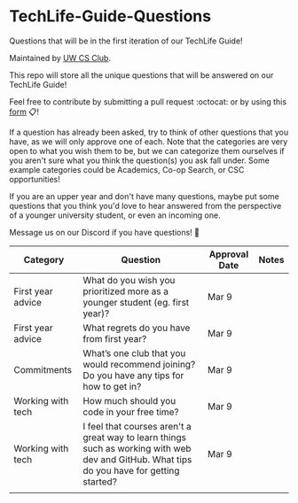 # TechLife-Guide-Questions
Questions that will be in the first iteration of our TechLife Guide!

Maintained by [UW CS Club](http://csclub.uwaterloo.ca/).

This repo will store all the unique questions that will be answered on our TechLife Guide!

Feel free to contribute by submitting a pull request :octocat: or by using this [form](https://bit.ly/csc-techlife-guide-questions) 📋!

If a question has already been asked, try to think of other questions that you have, as we will only approve one of each. Note that the categories are very open to what you wish them to be, but we can categorize them ourselves if you aren't sure what you think the question(s) you ask fall under. Some example categories could be Academics, Co-op Search, or CSC opportunities!

If you are an upper year and don't have many questions, maybe put some questions that you think you'd love to hear answered from the perspective of a younger university student, or even an incoming one.

Message us on our Discord if you have questions! 🚀

| Category | Question | Approval Date | Notes |
|--------------|----------|----------|-------|
| First year advice | What do you wish you prioritized more as a younger student (eg. first year)? | Mar 9 |  |
| First year advice | What regrets do you have from first year?  | Mar 9 |
| Commitments | What’s one club that you would recommend joining? Do you have any tips for how to get in? | Mar 9 |
| Working with tech | How much should you code in your free time? | Mar 9 |
| Working with tech | I feel that courses aren't a great way to learn things such as working with web dev and GitHub. What tips do you have for getting started? | Mar 9 |
|  |  | |
